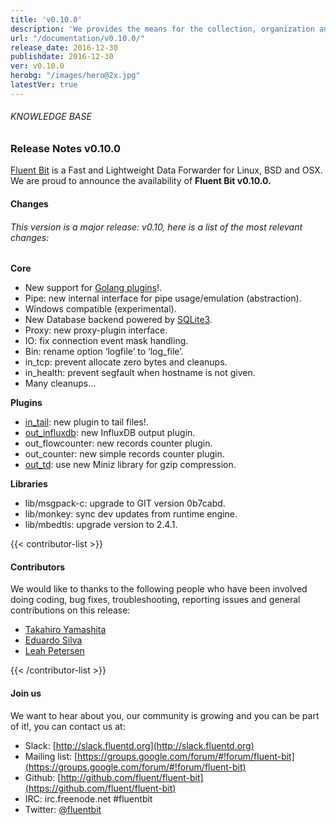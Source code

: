 ```yaml
---
title: 'v0.10.0'
description: 'We provides the means for the collection, organization and computerized retrieval of knowledgeand Lightweight Data Forwarder for Linux, BSD and OSX. We are proud to announce the availability of Fluent Bit v0.10.0.'
url: "/documentation/v0.10.0/"
release_date: 2016-12-30
publishdate: 2016-12-30
ver: v0.10.0
herobg: "/images/hero@2x.jpg"
latestVer: true
---
```


###### KNOWLEDGE BASE

### Release Notes v0.10.0

[Fluent Bit](https://fluentbit.io/) is a Fast and Lightweight Data Forwarder for Linux, BSD and OSX. We are proud to announce the availability of **Fluent Bit v0.10.0.**



#### Changes

###### This version is a major release: v0.10, here is a list of the most relevant changes:


**Core**

* New support for [Golang plugins](https://github.com/fluent/fluent-bit-go)!.
* Pipe: new internal interface for pipe usage/emulation (abstraction).
* Windows compatible (experimental).
* New Database backend powered by [SQLite3](https://sqlite.org).
* Proxy: new proxy-plugin interface.
* IO: fix connection event mask handling.
* Bin: rename option ‘logfile’ to ‘log\_file’.
* in\_tcp: prevent allocate zero bytes and cleanups.
* in\_health: prevent segfault when hostname is not given.
* Many cleanups…


**Plugins**
   
* [in\_tail](https://fluentbit.io/documentation/0.10/input/tail.html): new plugin to tail files!.
* [out\_influxdb](https://fluentbit.io/documentation/0.10/output/influxdb.html): new InfluxDB output plugin.
* out\_flowcounter: new records counter plugin.
* out\_counter: new simple records counter plugin.
* [out\_td](https://fluentbit.io/documentation/0.10/output/td.html): use new Miniz library for gzip compression.



**Libraries**
    
* lib/msgpack-c: upgrade to GIT version 0b7cabd.
* lib/monkey: sync dev updates from runtime engine.
* lib/mbedtls: upgrade version to 2.4.1.



{{< contributor-list >}}


#### Contributors

We would like to thanks to the following people who have been involved doing coding, bug fixes, troubleshooting, reporting issues and general contributions on this release:

* [Takahiro Yamashita](https://github.com/nokute78)
* [Eduardo Silva](https://github.com/edsiper)
* [Leah Petersen](https://github.com/leahnp)

{{< /contributor-list >}}

#### Join us

We want to hear about you, our community is growing and you can be part of it!, you can contact us at:

* Slack: [http://slack.fluentd.org](http://slack.fluentd.org)
* Mailing list: [https://groups.google.com/forum/#!forum/fluent-bit](https://groups.google.com/forum/#!forum/fluent-bit)
* Github: [http://github.com/fluent/fluent-bit](https://github.com/fluent/fluent-bit)
* IRC: irc.freenode.net #fluentbit
* Twitter: [@fluentbit](https://twitter.com/fluentbit)
